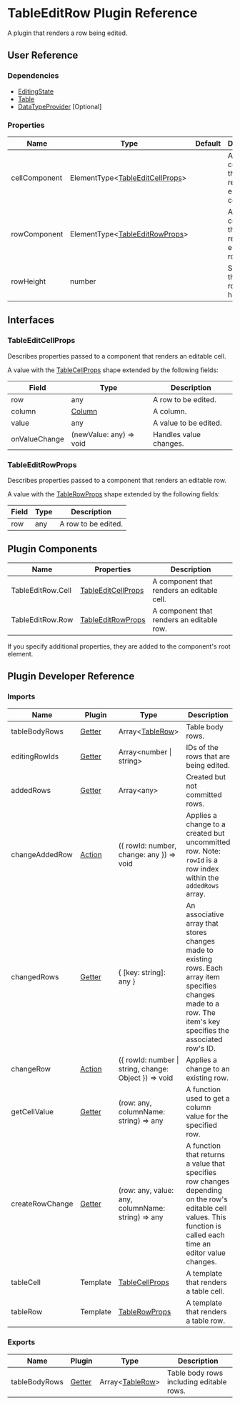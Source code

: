 # TableEditRow Plugin Reference

A plugin that renders a row being edited.

## User Reference

### Dependencies

- [EditingState](editing-state.md)
- [Table](table.md)
- [DataTypeProvider](data-type-provider.md) [Optional]

### Properties

Name | Type | Default | Description
-----|------|---------|------------
cellComponent | ElementType&lt;[TableEditCellProps](#tableeditrowprops)&gt; | | A component that renders an editable cell.
rowComponent | ElementType&lt;[TableEditRowProps](#tableeditrowprops)&gt; | | A component that renders an editable row.
rowHeight | number | | Specifies the editable row's height.

## Interfaces

### TableEditCellProps

Describes properties passed to a component that renders an editable cell.

A value with the [TableCellProps](table.md#tablecellprops) shape extended by the following fields:

Field | Type | Description
------|------|------------
row | any | A row to be edited.
column | [Column](grid.md#column) | A column.
value | any | A value to be edited.
onValueChange | (newValue: any) => void | Handles value changes.

### TableEditRowProps

Describes properties passed to a component that renders an editable row.

A value with the [TableRowProps](table.md#tablerowprops) shape extended by the following fields:

Field | Type | Description
------|------|------------
row | any | A row to be edited.

## Plugin Components

Name | Properties | Description
-----|------------|------------
TableEditRow.Cell | [TableEditCellProps](#tableeditcellprops) | A component that renders an editable cell.
TableEditRow.Row | [TableEditRowProps](#tableeditrowprops) | A component that renders an editable row.

If you specify additional properties, they are added to the component's root element.

## Plugin Developer Reference

### Imports

Name | Plugin | Type | Description
-----|--------|------|------------
tableBodyRows | [Getter](/devextreme-reactive/react/core/docs/reference/getter) | Array&lt;[TableRow](table.md#tablerow)&gt; | Table body rows.
editingRowIds | [Getter](/devextreme-reactive/react/core/docs/reference/getter) | Array&lt;number &#124; string&gt; | IDs of the rows that are being edited.
addedRows | [Getter](/devextreme-reactive/react/core/docs/reference/getter) | Array&lt;any&gt; | Created but not committed rows.
changeAddedRow | [Action](/devextreme-reactive/react/core/docs/reference/action) | ({ rowId: number, change: any }) => void | Applies a change to a created but uncommitted row. Note: `rowId` is a row index within the `addedRows` array.
changedRows | [Getter](/devextreme-reactive/react/core/docs/reference/getter) | { [key: string]: any } | An associative array that stores changes made to existing rows. Each array item specifies changes made to a row. The item's key specifies the associated row's ID.
changeRow | [Action](/devextreme-reactive/react/core/docs/reference/action) | ({ rowId: number &#124; string, change: Object }) => void | Applies a change to an existing row.
getCellValue | [Getter](/devextreme-reactive/react/core/docs/reference/getter) | (row: any, columnName: string) => any | A function used to get a column value for the specified row.
createRowChange | [Getter](/devextreme-reactive/react/core/docs/reference/getter) | (row: any, value: any, columnName: string) => any | A function that returns a value that specifies row changes depending on the row's editable cell values. This function is called each time an editor value changes.
tableCell | Template | [TableCellProps](table.md#tablecellprops) | A template that renders a table cell.
tableRow | Template | [TableRowProps](table.md#tablerowprops) | A template that renders a table row.

### Exports

Name | Plugin | Type | Description
-----|--------|------|------------
tableBodyRows | [Getter](/devextreme-reactive/react/core/docs/reference/getter) | Array&lt;[TableRow](table.md#tablerow)&gt; | Table body rows including editable rows.
